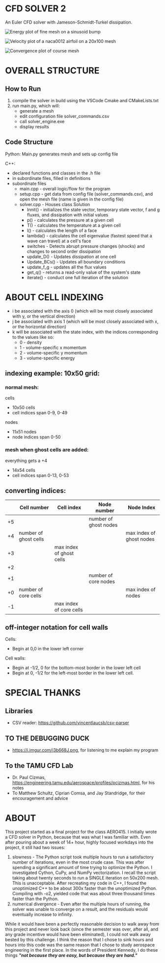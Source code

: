 # CFD SOLVER 2
An Euler CFD solver with Jameson-Schmidt-Turkel dissipation.

![Energy plot of fine mesh on a sinusoid bump](https://i.imgur.com/p7jj0Je.png)

![Velocity plot of a naca0012 airfoil on a 20x100 mesh](https://i.imgur.com/dRc3xOH.png)

![Convergence plot of course mesh](https://i.imgur.com/0fdcTwR.png)

# OVERALL STRUCTURE
## How to Run
1) compile the solver in build using the VSCode Cmake and CMakeLists.txt
2) run main.py, which will:
    - generate a mesh 
    - edit configuration file solver_commands.csv
    - call solver_engine.exe
    - display results


## Code Structure
Python: Main.py generates mesh and sets up config file

C++:
 - declared functions and classes in the .h file
 - in subordinate files, filled in definitions
 - subordinate files
    - main.cpp - overall logic/flow for the program
    - setup.cpp - get data from config file (solver_commands.csv), and open the mesh file (name is given in the config file)
    - solver.cpp - Houses class Solution
        - Innit() - initializes the state vector, temporary state vector, f and g fluxes, and dissipation with initial values
        - p() - calculates the pressure at a given cell
        - T() - calculates the temperature at a given cell
        - l() - calculates the length of a face
        - lambda() - calculates the cell eigenvalue (fastest speed that a wave can travel) at a cell's face
        - switches - Detects abrupt pressure changes (shocks) and changes to second order dissipation
        - update_D() - Updates dissipation at one cell 
        - Update_BCs() - Updates all boundary conditions
        - update_f_g - updates all the flux values
        - get_q() - returns a read-only value of the system's state
        - iterate() - conduct one full iteration of the solution


# ABOUT CELL INDEXING
 - i be associated with the axis 0 (which will be most closely associated with y, or the vertical direction)
 - j be associated with axis 1 (which will be most closely associated with x, or the horizontal direction)
 - k will be associated with the state index, with the indices corresponding to the values like so:
    - 0 - density
    - 1 - volume-specific x momentum
    - 2 - volume-specific y momentum
    - 3 - volume-specific energy
## indexing example: 10x50 grid:
### normal mesh:
cells
 - 10x50 cells
 - cell indices span 0-9, 0-49

nodes
 - 11x51 nodes
 - node indices span 0-50

### mesh when ghost cells are added:
everything gets a +4
 - 14x54 cells
 - cell indices span 0-13, 0-53


## converting indices:


|     | Cell number           | Cell index               | Node number           | Node Index         |
| --- | --------------------- | ------------------------ | --------------------- | ------------------ |
| +5  |                       |                          | number of ghost nodes |                    |
| +4  | number of ghost cells |                          |                       | max index of ghost nodes |
| +3  |                       | max index of ghost cells |                       |                    |
| +2  |                       |                          |                       |                    |
| +1  |                       |                          | number of core nodes  |                    |
| +0  | number of core cells  |                          |                       | max index of nodes |
| -1  |                       | max index of core cells  |                       |                    |


## off-integer notation for cell walls
Cells:
 - Begin at 0,0 in the lower left corner
 
Cell walls:
 - Begin at -1/2, 0 for the bottom-most border in the lower left cell
 - Begin at 0, -1/2 for the left-most border in the lower left cell.
 

 # SPECIAL THANKS 

## Libraries
 - CSV reader: https://github.com/vincentlaucsb/csv-parser

 ## TO THE DEBUGGING DUCK
 - https://i.imgur.com/j3b668J.png, for listening to me explain my program


## To the TAMU CFD Lab
 - Dr. Paul Cizmas, https://engineering.tamu.edu/aerospace/profiles/pcizmas.html, for his notes
 - To Matthew Schultz, Ciprian Comsa, and Jay Standridge, for their encouragement and advice


# ABOUT
This project started as a final project for the class AERO415. I initially wrote a CFD solver in Python, because that was what I was familiar with. Even after pouring about a week of 14+ hour, highly focused workdays into the project, it still had two issues:
 1) slowness - The Python script took multiple hours to run a satisfactory number of iterations, even in the most crude case. This was after spending a significant amount of time trying to optimize the Python. I investigated Cython, CuPy, and NumPy vectorization. I recall the script taking about twenty seconds to run a SINGLE iteration on 50x200 mesh. This is unacceptable. After recreating my code in C++, I found the unoptimized C++ to be about 300x faster than the unoptimized Python. Compiling with -o2, yielded code that was about three thousand times faster than the Python. 
 2) numerical divergence - Even after the multiple hours of running, the solver was unable to converge on a result, and the residuals would eventually increase to infinity.

While it would have been a perfectly reasonable decision to walk away from this project and never look back (since the semester was over, after all, and any grade incentive would have been eliminated), I could not walk away bested by this challenge. I think the reason that I chose to sink hours and hours into this code was the same reason that I chose to study aerospace engineering in the first place. In the words of President Kennedy, I do these things ***"not because they are easy, but because they are hard."***

